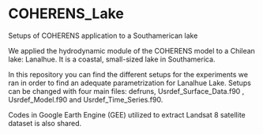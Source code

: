 # COHERENS_Lake
Setups of COHERENS application to a Southamerican lake

We applied the hydrodynamic module of the COHERENS model to a Chilean lake: Lanalhue. It is a coastal, small-sized lake in Southamerica.

In this repository you can find the different setups for the experiments we ran in order to find an adequate parametrization for Lanalhue Lake. Setups can be changed with four main files: defruns, 
Usrdef_Surface_Data.f90 , Usrdef_Model.f90  and Usrdef_Time_Series.f90. 

Codes in Google Earth Engine (GEE) utilized to extract Landsat 8 satellite dataset is also shared.

